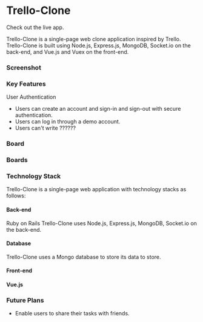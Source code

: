 # Trello-Clone

Check out the live app.

<!-- [Yocal Design Documents](https://github.com/hkryucr/fsp-yocal/wiki) -->

Trello-Clone is a single-page web clone application inspired by Trello. Trello-Clone is built using Node.js, Express.js, MongoDB, Socket.io on the back-end, and Vue.js and Vuex on the front-end. 

### Screenshot

### Key Features
User Authentication
- Users can create an account and sign-in and sign-out with secure authentication.
- Users can log in through a demo account.
- Users can't write ??????

### Board

### Boards

### Technology Stack
Trello-Clone is a single-page web application with technology stacks as follows: 

#### Back-end
Ruby on Rails 
Trello-Clone uses Node.js, Express.js, MongoDB, Socket.io on the back-end.

#### Database
Trello-Clone uses a Mongo database to store its data to store.
 
#### Front-end
#### Vue.js 

### Future Plans
- Enable users to share their tasks with friends.

